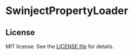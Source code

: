 SwinjectPropertyLoader
========

## License

MIT license. See the [LICENSE file](LICENSE.txt) for details.
